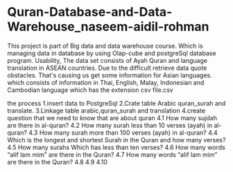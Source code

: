 # Quran-Database-and-Data-Warehouse_naseem-aidil-rohman
This project is part of Big data and data warehouse course. Which is managing data in database by using Olap-cube and postgreSql database program. 
Usability, The data set consists of Ayah Quran and language translation in ASEAN countries. Due to the difficult retrieve data quote obstacles. That's causing us get some information for Asian languages. which consists of information in Thai, English, Malay, Indonesian and Cambodian language which has the extension csv file.csv

the process
1.insert data to PostgreSql
2.Crate table Arabic quran_surah and translate.
3.Linkage table arabic,quran_surah and translation
4.create question that we need to know that are about quran
 4.1 How many  sujdah are there in al-quran?
 4.2 How many surah less than 10 verses (ayah) in al-quran?
 4.3 How many surah more than 100 verses (ayah) in al-quran?
 4.4 Which is the longest and shortest Surah in the Quran and how many verses? 
 4.5 How many surahs Which has less than ten verses?
 4.6 How many words “alif lam mim” are there in the Quran?
 4.7 How many words “alif lam mim” are there in the Quran?
 4.8
 4.9
 4.10
